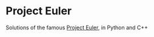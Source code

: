 # Project Euler

Solutions of the famous [Project Euler](https://projecteuler.com/archives), in Python and C++
